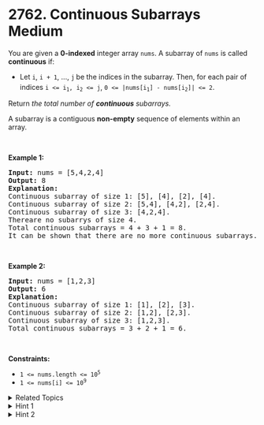 
# 2762. Continuous Subarrays<br> Medium

<p>You are given a <strong>0-indexed</strong> integer array <code>nums</code>. A subarray of <code>nums</code> is called <strong>continuous</strong> if:</p>

<ul>
	<li>Let <code>i</code>, <code>i + 1</code>, ..., <code>j</code><sub> </sub>be the indices in the subarray. Then, for each pair of indices <code>i &lt;= i<sub>1</sub>, i<sub>2</sub> &lt;= j</code>, <code><font face="monospace">0 &lt;=</font> |nums[i<sub>1</sub>] - nums[i<sub>2</sub>]| &lt;= 2</code>.</li>
</ul>

<p>Return <em>the total number of <strong>continuous</strong> subarrays.</em></p>

<p>A subarray is a contiguous <strong>non-empty</strong> sequence of elements within an array.</p>

<p>&nbsp;</p>
<p><strong class="example">Example 1:</strong></p>

<pre>
<strong>Input:</strong> nums = [5,4,2,4]
<strong>Output:</strong> 8
<strong>Explanation:</strong> 
Continuous subarray of size 1: [5], [4], [2], [4].
Continuous subarray of size 2: [5,4], [4,2], [2,4].
Continuous subarray of size 3: [4,2,4].
Thereare no subarrys of size 4.
Total continuous subarrays = 4 + 3 + 1 = 8.
It can be shown that there are no more continuous subarrays.
</pre>

<p>&nbsp;</p>

<p><strong class="example">Example 2:</strong></p>

<pre>
<strong>Input:</strong> nums = [1,2,3]
<strong>Output:</strong> 6
<strong>Explanation:</strong> 
Continuous subarray of size 1: [1], [2], [3].
Continuous subarray of size 2: [1,2], [2,3].
Continuous subarray of size 3: [1,2,3].
Total continuous subarrays = 3 + 2 + 1 = 6.
</pre>

<p>&nbsp;</p>
<p><strong>Constraints:</strong></p>

<ul>
	<li><code>1 &lt;= nums.length &lt;= 10<sup>5</sup></code></li>
	<li><code>1 &lt;= nums[i] &lt;= 10<sup>9</sup></code></li>
</ul>


<details>

<summary> Related Topics </summary>



</details>


<details>
<summary> Hint 1 </summary>
Try using the sliding window technique.
</details>

<details>
<summary> Hint 2 </summary>
Use a set or map to keep track of the maximum and minimum of subarrays.
</details>